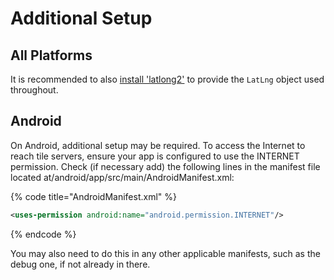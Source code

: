 # Additional Setup

## All Platforms

It is recommended to also [install 'latlong2'](https://pub.dev/packages/latlong2/install) to provide the `LatLng` object used throughout.

## Android

On Android, additional setup may be required. To access the Internet to reach tile servers, ensure your app is configured to use the INTERNET permission. Check (if necessary add) the following lines in the manifest file located at/android/app/src/main/AndroidManifest.xml:

{% code title="AndroidManifest.xml" %}
```xml
<uses-permission android:name="android.permission.INTERNET"/>
```
{% endcode %}

You may also need to do this in any other applicable manifests, such as the debug one, if not already in there.

